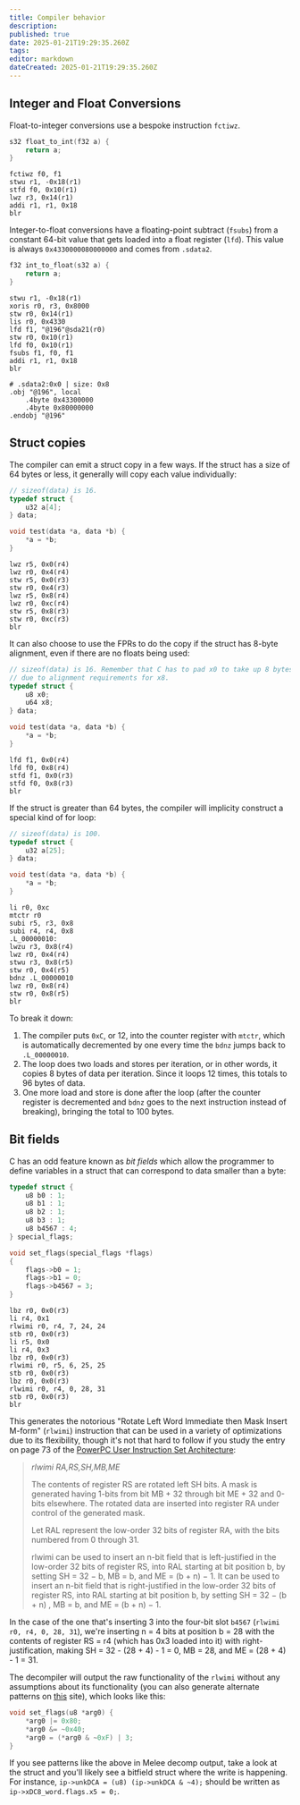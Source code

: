 ```yaml
---
title: Compiler behavior
description: 
published: true
date: 2025-01-21T19:29:35.260Z
tags: 
editor: markdown
dateCreated: 2025-01-21T19:29:35.260Z
---
```


## Integer and Float Conversions

Float-to-integer conversions use a bespoke instruction `fctiwz`.
```c
s32 float_to_int(f32 a) {
    return a;
}
```
```
fctiwz f0, f1
stwu r1, -0x18(r1)
stfd f0, 0x10(r1)
lwz r3, 0x14(r1)
addi r1, r1, 0x18
blr
```
Integer-to-float conversions have a floating-point subtract (`fsubs`) from a constant 64-bit value that gets loaded into a float register (`lfd`). This value is always `0x4330000080000000` and comes from `.sdata2`.
```c
f32 int_to_float(s32 a) {
    return a;
}
```
```
stwu r1, -0x18(r1)
xoris r0, r3, 0x8000
stw r0, 0x14(r1)
lis r0, 0x4330
lfd f1, "@196"@sda21(r0)
stw r0, 0x10(r1)
lfd f0, 0x10(r1)
fsubs f1, f0, f1
addi r1, r1, 0x18
blr

# .sdata2:0x0 | size: 0x8
.obj "@196", local
	.4byte 0x43300000
	.4byte 0x80000000
.endobj "@196"
```

## Struct copies

The compiler can emit a struct copy in a few ways. If the struct has a size of 64 bytes or less, it generally will copy each value individually:

```c
// sizeof(data) is 16.
typedef struct {
    u32 a[4];
} data;

void test(data *a, data *b) {
    *a = *b;
}
```
```
lwz r5, 0x0(r4)
lwz r0, 0x4(r4)
stw r5, 0x0(r3)
stw r0, 0x4(r3)
lwz r5, 0x8(r4)
lwz r0, 0xc(r4)
stw r5, 0x8(r3)
stw r0, 0xc(r3)
blr
```

It can also choose to use the FPRs to do the copy if the struct has 8-byte alignment, even if there are no floats being used:

```c
// sizeof(data) is 16. Remember that C has to pad x0 to take up 8 bytes
// due to alignment requirements for x8.
typedef struct {
    u8 x0;  
    u64 x8;
} data;

void test(data *a, data *b) {
    *a = *b;
}
```
```
lfd f1, 0x0(r4)
lfd f0, 0x8(r4)
stfd f1, 0x0(r3)
stfd f0, 0x8(r3)
blr
```

If the struct is greater than 64 bytes, the compiler will implicity construct a special kind of for loop:
```c
// sizeof(data) is 100.
typedef struct {
    u32 a[25];
} data;

void test(data *a, data *b) {
    *a = *b;
}
```
```
li r0, 0xc
mtctr r0
subi r5, r3, 0x8
subi r4, r4, 0x8
.L_00000010:
lwzu r3, 0x8(r4)
lwz r0, 0x4(r4)
stwu r3, 0x8(r5)
stw r0, 0x4(r5)
bdnz .L_00000010
lwz r0, 0x8(r4)
stw r0, 0x8(r5)
blr
```
To break it down:
1. The compiler puts `0xC`, or 12, into the counter register with `mtctr`, which is automatically decremented by one every time the `bdnz` jumps back to `.L_00000010`.
2. The loop does two loads and stores per iteration, or in other words, it copies 8 bytes of data per iteration. Since it loops 12 times, this totals to 96 bytes of data.
3. One more load and store is done after the loop (after the counter register is decremented and `bdnz` goes to the next instruction instead of breaking), bringing the total to 100 bytes. 

## Bit fields

C has an odd feature known as *bit fields* which allow the programmer to define variables in a struct that can correspond to data smaller than a byte:

```c
typedef struct {
    u8 b0 : 1;
    u8 b1 : 1;
    u8 b2 : 1;
    u8 b3 : 1;
    u8 b4567 : 4;
} special_flags;

void set_flags(special_flags *flags)
{
    flags->b0 = 1;
    flags->b1 = 0;
    flags->b4567 = 3;
}
```

```
lbz r0, 0x0(r3)
li r4, 0x1
rlwimi r0, r4, 7, 24, 24
stb r0, 0x0(r3)
li r5, 0x0
li r4, 0x3
lbz r0, 0x0(r3)
rlwimi r0, r5, 6, 25, 25
stb r0, 0x0(r3)
lbz r0, 0x0(r3)
rlwimi r0, r4, 0, 28, 31
stb r0, 0x0(r3)
blr
```

This generates the notorious "Rotate Left Word Immediate then Mask Insert M-form" (`rlwimi`) instruction that can be used in a variety of optimizations due to its flexibility, though it's not that hard to follow if you study the entry on page 73 of the [PowerPC User Instruction Set Architecture](https://files.decomp.dev/ppc_isa.pdf):

> *rlwimi RA,RS,SH,MB,ME*
>
>  The contents of register RS are rotated left SH bits. A mask is generated having 1-bits from bit MB + 32 through bit ME + 32 and 0-bits elsewhere. The rotated data are inserted into register RA under control of the generated mask.
> 
> Let RAL represent the low-order 32 bits of register RA, with the bits numbered from 0 through 31.
> 
> rlwimi can be used to insert an n-bit field that is left-justified in the low-order 32 bits of register RS, into RAL starting at bit position b, by setting SH = 32 − b, MB = b, and ME = (b + n) − 1. It can be used to insert an n-bit field that is right-justified in the low-order 32 bits of register RS, into RAL starting at bit position b, by setting SH = 32 − (b + n) , MB = b, and ME = (b + n) − 1.

In the case of the one that's inserting 3 into the four-bit slot `b4567` (`rlwimi r0, r4, 0, 28, 31`), we're inserting n = 4 bits at position b = 28 with the contents of register RS = r4 (which has 0x3 loaded into it) with right-justification, making SH = 32 - (28 + 4) - 1 = 0, MB = 28, and ME = (28 + 4) - 1 = 31.

The decompiler will output the raw functionality of the `rlwimi` without any assumptions about its functionality (you can also generate alternate patterns on [this](https://celestialamber.github.io/rlwinm-clrlwi-decoder/) site), which looks like this:

```c
void set_flags(u8 *arg0) {
    *arg0 |= 0x80;
    *arg0 &= ~0x40;
    *arg0 = (*arg0 & ~0xF) | 3;
}
```

If you see patterns like the above in Melee decomp output, take a look at the struct and you'll likely see a bitfield struct where the write is happening. For instance, `ip->unkDCA = (u8) (ip->unkDCA & ~4);` should be written as `ip->xDC8_word.flags.x5 = 0;`.
